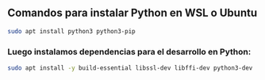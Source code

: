## Comandos para instalar Python en WSL o Ubuntu

```bash
sudo apt install python3 python3-pip
```
### Luego instalamos dependencias para el desarrollo en Python: 

```bash
sudo apt install -y build-essential libssl-dev libffi-dev python3-dev
```

